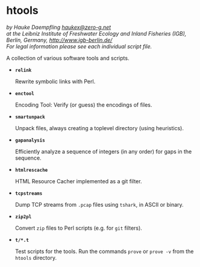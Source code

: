 htools
======

*by Hauke Daempfling <haukex@zero-g.net>  
at the Leibniz Institute of Freshwater Ecology and Inland Fisheries (IGB),
Berlin, Germany, <http://www.igb-berlin.de/>  
For legal information please see each individual script file.*

A collection of various software tools and scripts.

*	**`relink`**
	
	Rewrite symbolic links with Perl.
	
*	**`enctool`**
	
	Encoding Tool: Verify (or guess) the encodings of files.
	
*	**`smartunpack`**
	
	Unpack files, always creating a toplevel directory (using heuristics).
	
*	**`gapanalysis`**
	
	Efficiently analyze a sequence of integers (in any order) for gaps in the sequence.
	
*	**`htmlrescache`**
	
	HTML Resource Cacher implemented as a git filter.
	
*	**`tcpstreams`**
	
	Dump TCP streams from `.pcap` files using `tshark`, in ASCII or binary.
	
*	**`zip2pl`**
	
	Convert `zip` files to Perl scripts (e.g. for `git` filters).
	
*	**`t/*.t`**
	
	Test scripts for the tools. Run the commands `prove` or `prove -v`
	from the `htools` directory.
	
